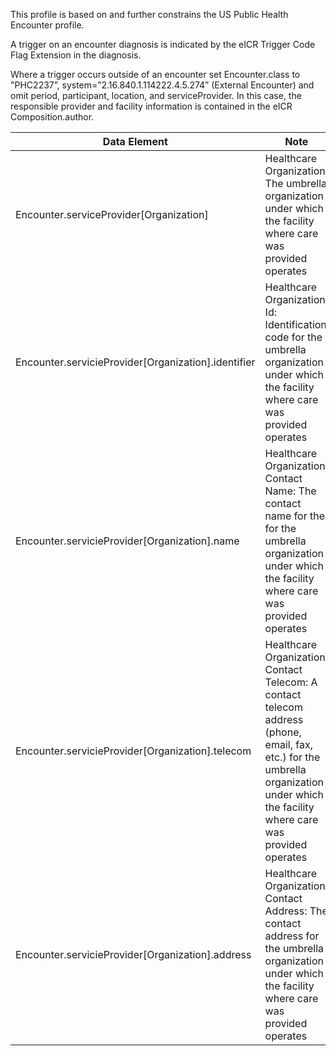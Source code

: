 This profile is based on and further constrains the US Public Health Encounter profile.

A trigger on an encounter diagnosis is indicated by the eICR Trigger Code Flag Extension in the diagnosis.

Where a trigger occurs outside of an encounter set Encounter.class to "PHC2237”, system=”2.16.840.1.114222.4.5.274” (External Encounter) and omit period, participant, location, and serviceProvider. In this case, the responsible provider and facility information is contained in the eICR Composition.author.


| Data Element  | Note  |
|---|---|
| Encounter.serviceProvider\[Organization]  | Healthcare Organization: The umbrella organization under which the facility where care was provided operates  |
| Encounter.servicieProvider\[Organization].identifier  | Healthcare Organization Id: Identification code for the umbrella organization under which the facility where care was provided operates  |
| Encounter.servicieProvider\[Organization].name  | Healthcare Organization Contact Name: The contact name for the for the umbrella organization under which the facility where care was provided operates  |
| Encounter.servicieProvider\[Organization].telecom  | Healthcare Organization Contact Telecom: A contact telecom address (phone, email, fax, etc.) for the umbrella organization under which the facility where care was provided operates  |
| Encounter.servicieProvider\[Organization].address  | Healthcare Organization Contact Address: The contact address for the umbrella organization under which the facility where care was provided operates  |





